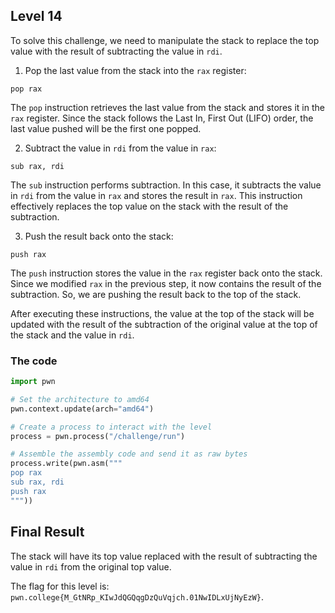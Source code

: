 ## Level 14 

To solve this challenge, we need to manipulate the stack to replace the top value with the result of subtracting the value in `rdi`.

1. Pop the last value from the stack into the `rax` register:

```assembly
pop rax
```

The `pop` instruction retrieves the last value from the stack and stores it in the `rax` register. Since the stack follows the Last In, First Out (LIFO) order, the last value pushed will be the first one popped.

2. Subtract the value in `rdi` from the value in `rax`:

```assembly
sub rax, rdi
```

The `sub` instruction performs subtraction. In this case, it subtracts the value in `rdi` from the value in `rax` and stores the result in `rax`. This instruction effectively replaces the top value on the stack with the result of the subtraction.

3. Push the result back onto the stack:

```assembly
push rax
```

The `push` instruction stores the value in the `rax` register back onto the stack. Since we modified `rax` in the previous step, it now contains the result of the subtraction. So, we are pushing the result back to the top of the stack.

After executing these instructions, the value at the top of the stack will be updated with the result of the subtraction of the original value at the top of the stack and the value in `rdi`.

### The code

```python
import pwn

# Set the architecture to amd64
pwn.context.update(arch="amd64")

# Create a process to interact with the level
process = pwn.process("/challenge/run")

# Assemble the assembly code and send it as raw bytes
process.write(pwn.asm("""
pop rax
sub rax, rdi
push rax
"""))
```


## Final Result

The stack will have its top value replaced with the result of subtracting the value in `rdi` from the original top value.

The flag for this level is: `pwn.college{M_GtNRp_KIwJdQGQqgDzQuVqjch.01NwIDLxUjNyEzW}`.
